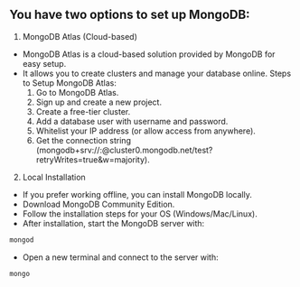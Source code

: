 ## You have two options to set up MongoDB:

1. MongoDB Atlas (Cloud-based)
- MongoDB Atlas is a cloud-based solution provided by MongoDB for easy setup.
- It allows you to create clusters and manage your database online.
  Steps to Setup MongoDB Atlas:
  1. Go to MongoDB Atlas.
  2. Sign up and create a new project.
  3. Create a free-tier cluster.
  4. Add a database user with username and password.
  5. Whitelist your IP address (or allow access from anywhere).
  6. Get the connection string (mongodb+srv://<username>:<password>@cluster0.mongodb.net/test?retryWrites=true&w=majority).

2. Local Installation
- If you prefer working offline, you can install MongoDB locally.
- Download MongoDB Community Edition.
- Follow the installation steps for your OS (Windows/Mac/Linux).
- After installation, start the MongoDB server with:

```bash
mongod
```
- Open a new terminal and connect to the server with:
```bash
mongo
```
